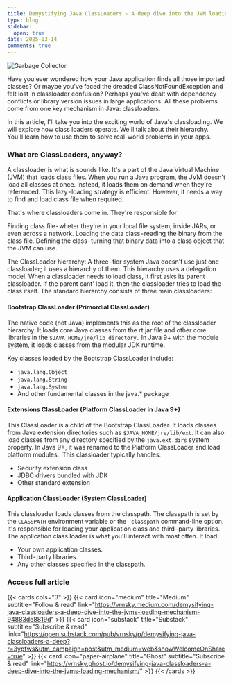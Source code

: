 ```yaml
---
title: Demystifying Java ClassLoaders - A deep dive into the JVM loading mechanism
type: blog
sidebar:
  open: true
date: 2025-03-14
comments: true
---
```


![Garbage Collector](/images/2025-03-14-classloaders/loading.png "Loading")

Have you ever wondered how your Java application finds all those imported classes?
Or maybe you've faced the dreaded ClassNotFoundException and felt lost in classloader confusion?
Perhaps you've dealt with dependency conflicts or library version issues in large applications.
All these problems come from one key mechanism in Java: classloaders.

In this article, I'll take you into the exciting world of Java's classloading.
We will explore how class loaders operate. We'll talk about their hierarchy. You'll learn how to use
them to solve real-world problems in your apps.

### What are ClassLoaders, anyway?
A classloader is what is sounds like. It's a part of the Java Virtual Machine (JVM) that loads class files.
When you run a Java program, the JVM doesn't load all classes at once. Instead, it loads
them on demand when they're referenced. This lazy - loading strategy is efficient. However, it needs a way to find and load class file when required.

That's where classloaders come in. They're responsible for

Finding class file - wheter they're in your local file system, inside JARs, or even across a network.
Loading the data class - reading the binary from the class file.
Defining the class - turning that binary data into a class object that the JVM can use.

The ClassLoader hierarchy: A three - tier system
Java doesn't use just one classloader; it uses a hierarchy of them. This hierarchy uses a delegation model. When a classloader needs to load class, it first asks its parent classloader. If the parent cant' load it, then the classloader tries to load the class itself.
The standard hierarchy consists of three main classloaders:
#### Bootstrap ClassLoader (Primordial ClassLoader)
The native code (not Java) implements this as the root of the classloader hierarchy.
It loads core Java classes from the rt.jar file and other core libraries in the `$JAVA_HOME/jre/lib directory.`
In Java 9+ with the module system, it loads classes from the modular JDK runtime.

Key classes loaded by the Bootstrap ClassLoader include:
- `java.lang.Object`
- `java.lang.String`
- `java.lang.System`
- And other fundamental classes in the java.* package

#### Extensions ClassLoader (Platform ClassLoader in Java 9+)
This ClassLoader is a child of the Bootstrap ClassLoader. It loads classes from Java extension
directories such as `$JAVA_HOME/jre/lib/ext`. It can also load classes from any directory specified by
the `java.ext.dirs` system property. In Java 9+, it was renamed to the Platform ClassLoader and load platform modules. 
This classloader typically handles:
- Security extension class
- JDBC drivers bundled with JDK
- Other standard extension


#### Application ClassLoader (System ClassLoader)
This classloader loads classes from the classpath. The classpath is set by the `CLASSPATH` environment variable or the `-classpath`
command-line option. It's responsible for loading your application class and third - party libraries.
The application class loader is what you'll interact with most often. It load:
- Your own application classes.
- Third - party libraries.
- Any other classes specified in the classpath.

### Access full article
{{< cards cols="3" >}}
{{< card icon="medium" title="Medium" subtitle="Follow & read" link="https://vrnsky.medium.com/demysifying-java-classloaders-a-deep-dive-into-the-jvms-loading-mechanism-94883de8819d" >}}
{{< card icon="substack" title="Substack" subtitle="Subscribe & read" link="https://open.substack.com/pub/vrnsky/p/demysifying-java-classloaders-a-deep?r=3ypfws&utm_campaign=post&utm_medium=web&showWelcomeOnShare=true"  >}}
{{< card icon="paper-airplane" title="Ghost" subtitle="Subscribe & read" link="https://vrnsky.ghost.io/demysifying-java-classloaders-a-deep-dive-into-the-jvms-loading-mechanism/"  >}}
{{< /cards >}}
